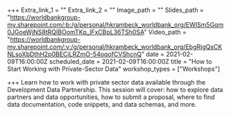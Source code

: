 +++
Extra_link_1 = ""
Extra_link_2 = ""
Image_path = ""
Slides_path = "https://worldbankgroup-my.sharepoint.com/:b:/g/personal/hkrambeck_worldbank_org/EWISm5Gqm0JGoeWjNS8tRQIBOomTKp_lFxCBpL36TSh0SA"
Video_path = "https://worldbankgroup-my.sharepoint.com/:v:/g/personal/hkrambeck_worldbank_org/EbgRjgQsCKNLsoXbDthH2p0BECiLRZmO-54oqofCVShcnQ"
date = 2021-02-09T16:00:00Z
scheduled_date = 2021-02-09T16:00:00Z
title = "How to Start Working with Private-Sector Data"
workshop_types = ["Workshops"]

+++
Learn how to work with private sector data available through the Development Data Partnership. This session will cover: how to explore data partners and data opportunities, how to submit a proposal, where to find data documentation, code snippets, and data schemas, and more.
